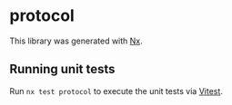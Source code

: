 # protocol

This library was generated with [Nx](https://nx.dev).

## Running unit tests

Run `nx test protocol` to execute the unit tests via [Vitest](https://vitest.dev/).
